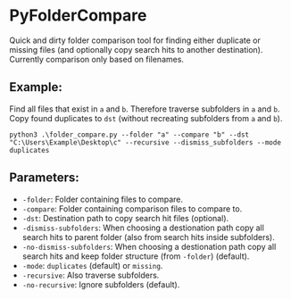 # PyFolderCompare
Quick and dirty folder comparison tool for finding either duplicate or missing files (and optionally copy search hits to another destination). Currently comparison only based on filenames.

## Example:
Find all files that exist in ``a`` and ``b``. Therefore traverse subfolders in ``a`` and ``b``. Copy found duplicates to ``dst`` (without recreating subfolders from ``a`` and ``b``).
```
python3 .\folder_compare.py --folder "a" --compare "b" --dst "C:\Users\Example\Desktop\c" --recursive --dismiss_subfolders --mode duplicates
```

## Parameters:
- ``-folder``: Folder containing files to compare.
- ``-compare``: Folder containing comparison files to compare to.
- ``-dst``: Destination path to copy search hit files (optional).
- ``-dismiss-subfolders``: When choosing a destionation path copy all search hits to parent folder (also from search hits inside subfolders).
- ``-no-dismiss-subfolders``: When choosing a destionation path copy all search hits and keep folder structure (from ``-folder``) (default).
- ``-mode``: ``duplicates`` (default) or ``missing``.
- ``-recursive``: Also traverse subfolders.
- ``-no-recursive``: Ignore subfolders (default).
